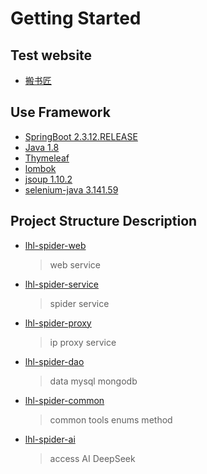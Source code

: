 # Getting Started

## Test website
* [搬书匠](http://www.banshujiang.cn/)

## Use Framework
* [SpringBoot 2.3.12.RELEASE]()
* [Java 1.8]()
* [Thymeleaf]()
* [lombok]()
* [jsoup 1.10.2]()
* [selenium-java 3.141.59]()

## Project Structure Description
* [lhl-spider-web]()
    > web service
* [lhl-spider-service]()
    > spider service
* [lhl-spider-proxy]()
    > ip proxy service
* [lhl-spider-dao]()
    > data mysql mongodb
* [lhl-spider-common]()
    > common tools enums method
* [lhl-spider-ai]()
    > access AI  DeepSeek
